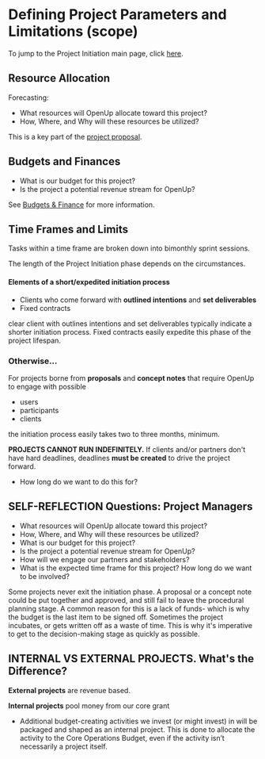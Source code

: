 # Defining Project Parameters and Limitations \(scope\)

To jump to the Project Initiation main page, click [here](./). 

## Resource Allocation

Forecasting: 

* What resources will OpenUp allocate toward this project? 
* How, Where, and Why will these resources be utilized? 

This is a key part of the [project proposal](writing-a-concept-proposal.md). 

## Budgets and Finances

* What is our budget for this project? 
* Is the project a potential revenue stream for OpenUp?

 See [Budgets & Finance](../../how-we-work/budgets-and-finance/) for more information.

## Time Frames and Limits

Tasks within a time frame are broken down into bimonthly sprint sessions.

The length of the Project Initiation phase depends on the circumstances. 

#### Elements of a short/expedited initiation process

* Clients who come forward with **outlined intentions** and **set deliverables** 
* Fixed contracts

clear client with outlines intentions and set deliverables typically indicate a shorter initiation process. Fixed contracts easily expedite this phase of the project lifespan. 

### Otherwise...

For projects borne from **proposals** and **concept notes** that require OpenUp to engage with possible 

* users
* participants
* clients

the initiation process easily takes two to three months, minimum. 

**PROJECTS CANNOT RUN INDEFINITELY.** If clients and/or partners don't have hard deadlines, deadlines **must be created** to drive the project forward. 

* How long do we want to do this for? 



## SELF-REFLECTION Questions: Project Managers

* What resources will OpenUp allocate toward this project? 
* How, Where, and Why will these resources be utilized? 
* What is our budget for this project? 
* Is the project a potential revenue stream for OpenUp?
* How will we engage our partners and stakeholders? 
* What is the expected time frame for this project? How long do we want to be involved? 



Some projects never exit the initiation phase. A proposal or a concept note could be put together and approved, and still fail to leave the procedural planning stage. A common reason for this is a lack of funds- which is why the budget is the last item to be signed off. Sometimes the project incubates, or gets written off as a waste of time. This is why it's imperative to get to the decision-making stage as quickly as possible.

## INTERNAL VS EXTERNAL PROJECTS. What's the Difference? 



**External projects** are revenue based.

**Internal projects** pool money from our core grant

* Additional budget-creating activities we invest \(or might invest\) in will be packaged and shaped as an internal project. This is done to allocate the activity to the Core Operations Budget, even if the activity isn’t necessarily a project itself. 

### 

